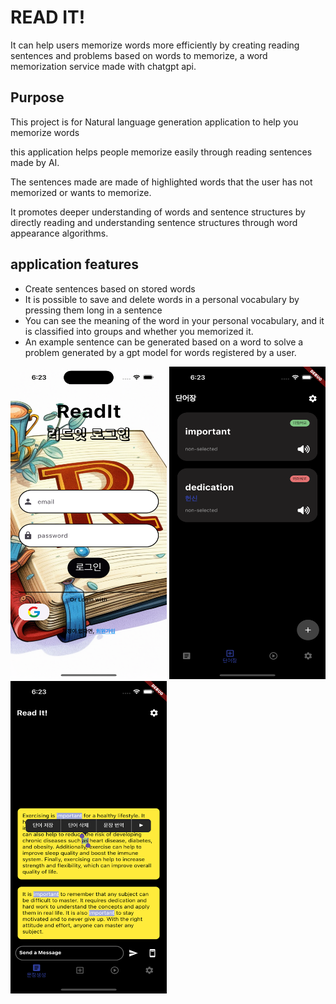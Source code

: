 # READ IT!

It can help users memorize words more efficiently by creating reading sentences and problems based on words to memorize, a word memorization service made with chatgpt api.


## Purpose

This project is for Natural language generation application to help you memorize words

this application helps people memorize easily through reading sentences made by AI.


The sentences made are made of highlighted words that the user has not memorized or wants to memorize.


It promotes deeper understanding of words and sentence structures by directly reading and understanding sentence structures through word appearance algorithms.

## application features
- Create sentences based on stored words
- It is possible to save and delete words in a personal vocabulary by pressing them long in a sentence
- You can see the meaning of the word in your personal vocabulary, and it is classified into groups and whether you memorized it.
- An example sentence can be generated based on a word to solve a problem generated by a gpt model for words registered by a user.
<div>
    <img src="./images/login_page.png" alt="login_page" width="250" height="500" style = "display:inline-block">
    <img src="./images/wordpad_page.png" alt="wordpad_page" width="250" height="500" style = "display:inline-block">
    <img src="./images/readit_page.png" alt="readit_page" width="250" height="500" style = "display:inline-block">
</div>



